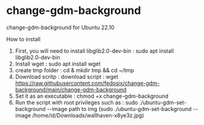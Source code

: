 # change-gdm-background
change-gdm-background for Ubuntu 22.10

How to install 

1. First, you will need to install libglib2.0-dev-bin : sudo apt install libglib2.0-dev-bin
2. Install wget : sudo apt install wget 
4. create tmp folder : cd & mkdir tmp && cd ~/tmp 
5. Download scritp : download script :  wget https://raw.githubusercontent.com/fedosix/change-gdm-background/main/change-gdm-background
6. Set it as an executable : chmod +x change-gdm-background
7. Run the script with root privileges such as : sudo ./ubuntu-gdm-set-background --image path to img (sudo ./ubuntu-gdm-set-background --image /home/id/Downloads/wallhaven-x8ye3z.jpg)
